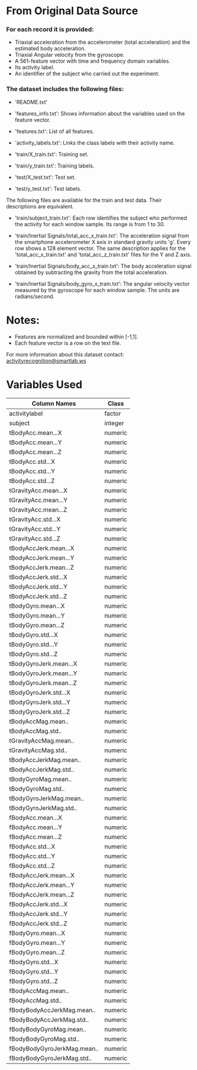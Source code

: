 # From Original Data Source

### For each record it is provided:
- Triaxial acceleration from the accelerometer (total acceleration) and the estimated body acceleration.
- Triaxial Angular velocity from the gyroscope. 
- A 561-feature vector with time and frequency domain variables. 
- Its activity label. 
- An identifier of the subject who carried out the experiment.

### The dataset includes the following files:

- 'README.txt'

- 'features_info.txt': Shows information about the variables used on the feature vector.

- 'features.txt': List of all features.

- 'activity_labels.txt': Links the class labels with their activity name.

- 'train/X_train.txt': Training set.

- 'train/y_train.txt': Training labels.

- 'test/X_test.txt': Test set.

- 'test/y_test.txt': Test labels.

The following files are available for the train and test data. Their descriptions are equivalent. 

- 'train/subject_train.txt': Each row identifies the subject who performed the activity for each window sample. Its range is from 1 to 30. 

- 'train/Inertial Signals/total_acc_x_train.txt': The acceleration signal from the smartphone accelerometer X axis in standard gravity units 'g'. Every row shows a 128 element vector. The same description applies for the 'total_acc_x_train.txt' and 'total_acc_z_train.txt' files for the Y and Z axis. 

- 'train/Inertial Signals/body_acc_x_train.txt': The body acceleration signal obtained by subtracting the gravity from the total acceleration. 

- 'train/Inertial Signals/body_gyro_x_train.txt': The angular velocity vector measured by the gyroscope for each window sample. The units are radians/second. 

Notes: 
======
- Features are normalized and bounded within [-1,1].
- Each feature vector is a row on the text file.

For more information about this dataset contact: activityrecognition@smartlab.ws

# Variables Used

Column Names | Class
-----|-----
activitylabel | factor
subject | integer
tBodyAcc.mean...X | numeric
tBodyAcc.mean...Y | numeric
tBodyAcc.mean...Z	|	numeric
tBodyAcc.std...X	|	numeric
tBodyAcc.std...Y	|	numeric
tBodyAcc.std...Z	|	numeric
tGravityAcc.mean...X	|	numeric
tGravityAcc.mean...Y	|	numeric
tGravityAcc.mean...Z	|	numeric
tGravityAcc.std...X	|	numeric
tGravityAcc.std...Y	|	numeric
tGravityAcc.std...Z	|	numeric
tBodyAccJerk.mean...X	|	numeric
tBodyAccJerk.mean...Y	|	numeric
tBodyAccJerk.mean...Z	|	numeric
tBodyAccJerk.std...X	|	numeric
tBodyAccJerk.std...Y	|	numeric
tBodyAccJerk.std...Z	|	numeric
tBodyGyro.mean...X	|	numeric
tBodyGyro.mean...Y	|	numeric
tBodyGyro.mean...Z	|	numeric
tBodyGyro.std...X	|	numeric
tBodyGyro.std...Y	|	numeric
tBodyGyro.std...Z	|	numeric
tBodyGyroJerk.mean...X	|	numeric
tBodyGyroJerk.mean...Y	|	numeric
tBodyGyroJerk.mean...Z	|	numeric
tBodyGyroJerk.std...X	|	numeric
tBodyGyroJerk.std...Y	|	numeric
tBodyGyroJerk.std...Z	|	numeric
tBodyAccMag.mean..	|	numeric
tBodyAccMag.std..	|	numeric
tGravityAccMag.mean..	|	numeric
tGravityAccMag.std..	|	numeric
tBodyAccJerkMag.mean..	|	numeric
tBodyAccJerkMag.std..	|	numeric
tBodyGyroMag.mean..	|	numeric
tBodyGyroMag.std..	|	numeric
tBodyGyroJerkMag.mean..	|	numeric
tBodyGyroJerkMag.std..	|	numeric
fBodyAcc.mean...X	|	numeric
fBodyAcc.mean...Y	|	numeric
fBodyAcc.mean...Z	|	numeric
fBodyAcc.std...X	|	numeric
fBodyAcc.std...Y	|	numeric
fBodyAcc.std...Z	|	numeric
fBodyAccJerk.mean...X	|	numeric
fBodyAccJerk.mean...Y	|	numeric
fBodyAccJerk.mean...Z	|	numeric
fBodyAccJerk.std...X	|	numeric
fBodyAccJerk.std...Y	|	numeric
fBodyAccJerk.std...Z	|	numeric
fBodyGyro.mean...X	|	numeric
fBodyGyro.mean...Y	|	numeric
fBodyGyro.mean...Z	|	numeric
fBodyGyro.std...X	|	numeric
fBodyGyro.std...Y	|	numeric
fBodyGyro.std...Z	|	numeric
fBodyAccMag.mean..	|	numeric
fBodyAccMag.std..	|	numeric
fBodyBodyAccJerkMag.mean..	|	numeric
fBodyBodyAccJerkMag.std..	|	numeric
fBodyBodyGyroMag.mean..	|	numeric
fBodyBodyGyroMag.std..	|	numeric
fBodyBodyGyroJerkMag.mean..	|	numeric
fBodyBodyGyroJerkMag.std..	|	numeric
